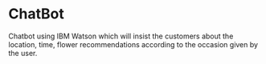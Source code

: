 # ChatBot
Chatbot using IBM Watson which will insist the customers about the location, time, flower recommendations according to the occasion given by the user.
